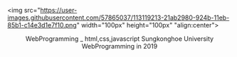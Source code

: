 <img src="https://user-images.githubusercontent.com/57865037/113119213-21ab2980-924b-11eb-85b1-c14e3d1e7f10.png" width="100px" height="100px" "align:center"></img></br>

<div style="text-align: center"> WebProgramming _ html,css,javascript   
         Sungkonghoe University WebProgramming in 2019 </div>


